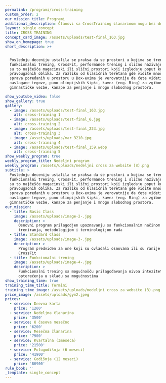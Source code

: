 ```yaml
---
permalink: /programi/cross-training
custom_order: 2
our_mission_title: Programi
additional_description: Članovi sa CrossTraining članarinom mogu bez doplate koristiti GYM departman
layout: single_concept
title: CROSS TRAINING
concept_card_image: /assets/uploads/test-final_163.jpg
show_on_homepage: true
short_description: >+


  Poslednju deceniju ustalila se praksa da se prostori u kojima se trenira
  funkcionalni trening, CrossFit, performance trening i slično nazivaju BOX jer
  su to najčešće magacinski ili slični prostori koji izgledaju poput kutiija
  pravougaonih oblika. Za razliku od klasičnih teretana gde vidite mnoštvo
  sprava poređanih u prostoru u Box-evima je verovatnije da ćete videti uredno
  naslagane tegove, puno olimpijskih šipki, kavez (eng. Ring) za zgibove i
  gimnastičke vezbe, kanape za penjanje i mnogo slobodnog prostora.

show_youtube_video: false
show_gallery: true
gallery:
  - image: /assets/uploads/test-final_163.jpg
    alt: cross-training 1
  - image: /assets/uploads/test-final_6.jpg
    alt: cross-training 2
  - image: /assets/uploads/test-final_223.jpg
    alt: cross-training 3
  - image: /assets/uploads/mar_3210.jpg
    alt: cross-training 4
  - image: /assets/uploads/test-final_159.webp
    alt: cross-training 5
show_weekly_program: true
weekly_program_title: Nedeljni program
weekly_program: /assets/uploads/nedeljni cross za website (8).png
subtitle: >
  Poslednju deceniju ustalila se praksa da se prostori u kojima se trenira
  funkcionalni trening, CrossFit, performance trening i slično nazivaju BOX jer
  su to najčešće magacinski ili slični prostori koji izgledaju poput kutiija
  pravougaonih oblika. Za razliku od klasičnih teretana gde vidite mnoštvo
  sprava poređanih u prostoru u Box-evima je verovatnije da ćete videti uredno
  naslagane tegove, puno olimpijskih šipki, kavez (eng. Ring) za zgibove i
  gimnastičke vezbe, kanape za penjanje i mnogo slobodnog prostora.
our_mission:
  - title: Basic Class
    image: /assets/uploads/image-2-.jpg
    description: >
      Osnovni program prilagodjen upoznavanju sa funkcionalnim načinom
      treniranja, metodologijom i terminologijom rada
  - title: Standard Class
    image: /assets/uploads/image-3-.jpg
    description: >
      Program predviđen za one koji su ovladali osnovama ili su ranije trenirali
      CrossFit
  - title: Funkcionalni trening
    image: /assets/uploads/image-4-.jpg
    description: >
      Funkcionalni trening sa mogućnošču prilagođavanja nivoa inteziteta i
      opterećenja u skladu sa mogućnostima
show_training_time: true
training_time_title: Termini
training_time_image: /assets/uploads/nedeljni cross za website (3).png
price_image: /assets/uploads/gym2.jpeg
prices:
  - service: Dnevna karta
    price: '1200'
  - service: Nedeljna članarina
    price: '3500'
  - service: 8 časova mesečno
    price: '6200'
  - service: Mesečna članarina
    price: '7900'
  - service: Kvartalna (3meseca)
    price: '21500'
  - service: Polugodišnja (6 meseci)
    price: '41900'
  - service: Godišnja (12 meseci)
    price: '80900'
rule_book: ''
_template: single_concept
---
```


